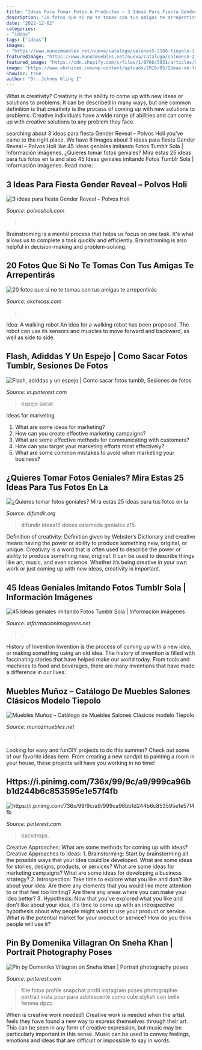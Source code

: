 ```yaml
---
title: "Ideas Para Tomar Fotos A Productos ~ 3 Ideas Para Fiesta Gender Reveal – Polvos Holi"
description: "20 fotos que si no te tomas con tus amigas te arrepentirás"
date: "2022-12-02"
categories:
- "ideas"
tags: ["ideas"]
images:
- "https://www.munozmuebles.net/nueva/catalogo/salones5-2168-tiepolo-1.jpg"
featuredImage: "https://www.munozmuebles.net/nueva/catalogo/salones5-2168-tiepolo-1.jpg"
featured_image: "https://cdn.shopify.com/s/files/1/0760/5931/articles/Gender_Reveal_Azul_Mora_MOLY_1200x1200.jpg?v=1596153307"
image: "https://www.okchicas.com/wp-content/uploads/2016/05/Ideas-de-fotos-para-mejores-amigas-12-465x700.jpg"
ShowToc: true
author: "Dr. Johnny Kling I"
---
```



What is creativity?
Creativity is the ability to come up with new ideas or solutions to problems. It can be described in many ways, but one common definition is that creativity is the process of coming up with new solutions to problems. Creative individuals have a wide range of abilities and can come up with creative solutions to any problem they face.

	

		
searching about 3 ideas para fiesta Gender Reveal – Polvos Holi you've came to the right place. We have 8 Images about 3 ideas para fiesta Gender Reveal – Polvos Holi like 45 Ideas geniales imitando Fotos Tumblr Sola | Información imágenes, ¿Quieres tomar fotos geniales? Mira estas 25 ideas para tus fotos en la and also 45 Ideas geniales imitando Fotos Tumblr Sola | Información imágenes. Read more:
		
    
## 3 Ideas Para Fiesta Gender Reveal – Polvos Holi

<img loading=lazy src="https://cdn.shopify.com/s/files/1/0760/5931/articles/Gender_Reveal_Azul_Mora_MOLY_1200x1200.jpg?v=1596153307" onerror="this.onerror=null;this.src='https://tse3.mm.bing.net/th?id=OIP.kk2PiGsjhMoFvSBKSkXW8wHaHa&amp;pid=15.1';" alt="3 ideas para fiesta Gender Reveal – Polvos Holi">

_Source: polvosholi.com_

>. 

	

Brainstroming is a mental process that helps us focus on one task. It's what allows us to complete a task quickly and efficiently. Brainstroming is also helpful in decision-making and problem-solving.

    
## 20 Fotos Que Si No Te Tomas Con Tus Amigas Te Arrepentirás

<img loading=lazy src="https://www.okchicas.com/wp-content/uploads/2016/05/Ideas-de-fotos-para-mejores-amigas-12-465x700.jpg" onerror="this.onerror=null;this.src='https://tse2.mm.bing.net/th?id=OIP.RV_4VoRptsOVF42PsIO8TAAAAA&amp;pid=15.1';" alt="20 fotos que si no te tomas con tus amigas te arrepentirás">

_Source: okchicas.com_

>. 

	

Idea: A walking robot
An idea for a walking robot has been proposed. The robot can use its sensors and muscles to move forward and backward, as well as side to side.

    
## Flash, Adiddas Y Un Espejo | Como Sacar Fotos Tumblr, Sesiones De Fotos

<img loading=lazy src="https://i.pinimg.com/736x/ba/bc/81/babc81332c7b940cdb6a972ea044c2d4.jpg" onerror="this.onerror=null;this.src='https://tse3.mm.bing.net/th?id=OIP.aL70FgEhRMFwBRGzAu2_zQHaMV&amp;pid=15.1';" alt="Flash, adiddas y un espejo | Como sacar fotos tumblr, Sesiones de fotos">

_Source: in.pinterest.com_

>espejo sacar. 

	

Ideas for marketing
1. What are some ideas for marketing? 
2. How can you create effective marketing campaigns? 
3. What are some effective methods for communicating with customers? 
4. How can you target your marketing efforts most effectively? 
5. What are some common mistakes to avoid when marketing your business?

    
## ¿Quieres Tomar Fotos Geniales? Mira Estas 25 Ideas Para Tus Fotos En La

<img loading=lazy src="https://difundir.org/wp-content/uploads/2015/04/z15.jpg" onerror="this.onerror=null;this.src='https://tse3.mm.bing.net/th?id=OIP.n3hAoqkDpdP_Wfl102m2ZQHaLI&amp;pid=15.1';" alt="¿Quieres tomar fotos geniales? Mira estas 25 ideas para tus fotos en la">

_Source: difundir.org_

>difundir ideas15 debes eslamoda geniales z15. 

	

Definition of creativity: Definition given by Webster’s Dictionary and creative means having the power or ability to produce something new, original, or unique.
Creativity is a word that is often used to describe the power or ability to produce something new, original. It can be used to describe things like art, music, and even science. Whether it’s being creative in your own work or just coming up with new ideas, creativity is important.

    
## 45 Ideas Geniales Imitando Fotos Tumblr Sola | Información Imágenes

<img loading=lazy src="https://informacionimagenes.net/wp-content/uploads/2019/01/fotos-tumblr-con-flor.jpg" onerror="this.onerror=null;this.src='https://tse4.mm.bing.net/th?id=OIP.9Ard9PD060WlLtgKo2Nu_gHaLL&amp;pid=15.1';" alt="45 Ideas geniales imitando Fotos Tumblr Sola | Información imágenes">

_Source: informacionimagenes.net_

>. 

	

History of Invention
Invention is the process of coming up with a new idea, or making something using an old idea. The history of invention is filled with fascinating stories that have helped make our world today. From tools and machines to food and beverages, there are many inventions that have made a difference in our lives.

    
## Muebles Muñoz – Catálogo De Muebles Salones Clásicos Modelo Tiepolo

<img loading=lazy src="https://www.munozmuebles.net/nueva/catalogo/salones5-2168-tiepolo-1.jpg" onerror="this.onerror=null;this.src='https://tse3.mm.bing.net/th?id=OIP.F3V88etm4hEXuN83RXcvUAHaDt&amp;pid=15.1';" alt="Muebles Muñoz – Catálogo de Muebles Salones Clásicos modelo Tiepolo">

_Source: munozmuebles.net_

>. 

	

Looking for easy and funDIY projects to do this summer? Check out some of our favorite ideas here. From creating a new sandpit to painting a room in your house, these projects will have you working in no time!

    
## Https://i.pinimg.com/736x/99/9c/a9/999ca96bb1d244b6c853595e1e57f4fb

<img loading=lazy src="https://i.pinimg.com/736x/84/49/14/8449146cc765e3ce7b3e186225395bce.jpg" onerror="this.onerror=null;this.src='https://tse3.mm.bing.net/th?id=OIP.0PBNoD9lJO4Uupaab6oEQQHaLH&amp;pid=15.1';" alt="https://i.pinimg.com/736x/99/9c/a9/999ca96bb1d244b6c853595e1e57f4fb">

_Source: pinterest.com_

>backdrops. 

	

Creative Approaches: What are some methods for coming up with ideas?
Creative Approaches to Ideas: 1. Brainstorming: Start by brainstorming all the possible ways that your idea could be developed. What are some ideas for stories, designs, products, or services? What are some ideas for marketing campaigns? What are some ideas for developing a business strategy? 2. Introspection: Take time to explore what you like and don't like about your idea. Are there any elements that you would like more attention to or that feel too limiting? Are there any areas where you can make your idea better? 3. Hypothesis: Now that you've explored what you like and don't like about your idea, it's time to come up with an introspective hypothesis about why people might want to use your product or service. What is the potential market for your product or service? How do you think people will use it? 
    
## Pin By Domenika Villagran On Sneha Khan | Portrait Photography Poses

<img loading=lazy src="https://i.pinimg.com/736x/e3/af/c6/e3afc6681e0e74382783c6e695dd8925.jpg" onerror="this.onerror=null;this.src='https://tse4.mm.bing.net/th?id=OIP.y_ndJRXK8zp5IRK3Ow6OcQHaNK&amp;pid=15.1';" alt="Pin by Domenika Villagran on Sneha khan | Portrait photography poses">

_Source: pinterest.com_

>fille fotos profile snapchat profil instagram poses photographie portrait insta pour para adolescente como cute stylish con belle femme dpzz. 

	

When is creative work needed?
Creative work is needed when the artist feels they have found a new way to express themselves through their art. This can be seen in any form of creative expression, but music may be particularly important in this sense. Music can be used to convey feelings, emotions and ideas that are difficult or impossible to say in words.

